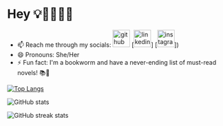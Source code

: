 # Hey 💡🌱👩🏾‍💻

- 📫 Reach me through my socials: [<img src='https://cdn.jsdelivr.net/npm/simple-icons@3.0.1/icons/github.svg' alt='github' height='40'>](https://github.com/Adja002)  [<img src='https://www.linkedin.com/in/adja-gueye-077ab9206/' alt='linkedin' height='40'>]  [<img src='(https://www.instagram.com/gueyeadja__/' alt='instagram' height='40'>])  
- 😄 Pronouns: She/Her
- ⚡ Fun fact: I'm a bookworm and have a never-ending list of must-read novels! 📚🐛

<!-- <a href='https://archiveprogram.github.com/'><img src='https://raw.githubusercontent.com/acervenky/animated-github-badges/master/assets/acbadge.gif' width='40' height='40'></a> <a href='https://github.com/pricing'><img src='https://raw.githubusercontent.com/acervenky/animated-github-badges/master/assets/pro.gif' width='40' height='40'></a> <a href='https://stars.github.com/'><img src='https://raw.githubusercontent.com/acervenky/animated-github-badges/master/assets/starbadge.gif' width='35' height='35'></a> -->

[![Top Langs](https://github-readme-stats.vercel.app/api/top-langs/?username=Adja002)](https://github.com/anuraghazra/github-readme-stats)

![GitHub stats](https://github-readme-stats.vercel.app/api?username=Adja002&show_icons=true&count_private=true)  

![GitHub streak stats](https://streak-stats.demolab.com/?user=Adja002)  
